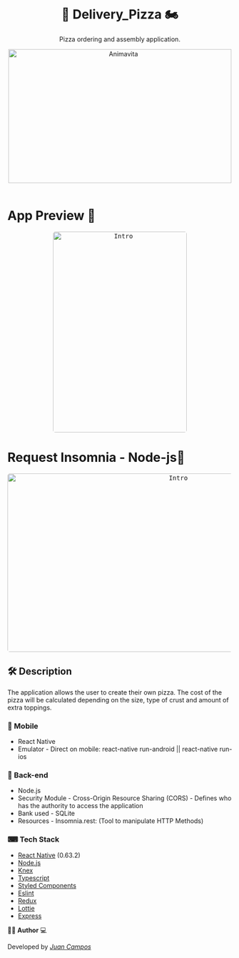 <h1 align="center">
  🍕 Delivery_Pizza 🏍
</h1>

<p align="center">Pizza ordering and assembly application.</p>

<p align="center">
  <img src="https://i.ibb.co/QDL02Kv/pizza-removebg-preview.png" alt="Animavita" height="300" width="500">
  <br>
  <br>
</p>


# App Preview 📱

<p align="center">
  <kbd>
    <img width="300" style="border-radius: 5px" height="450" src="https://media.giphy.com/media/eAGARwXoWvVIvWD7gl/giphy.gif" alt="Intro">
  </kbd>

</p>

# Request Insomnia - Node-js📱
<p align="center">
 <kbd>
    <img width="750" style="border-radius: 5px" height="400" src="https://media.giphy.com/media/pp2SIgEgKjtC8QPR9X/giphy.gif" alt="Intro">
  </kbd>
</p>

## 🛠 Description

The application allows the user to create their own pizza. The cost of the pizza will be calculated depending on the size, type of crust and amount of extra toppings.

### 📲 Mobile

* React Native
* Emulator - Direct on mobile: react-native run-android || react-native run-ios

### 🚧 Back-end

* Node.js
* Security Module - Cross-Origin Resource Sharing (CORS) - Defines who has the authority to access the application
* Bank used - SQLite
* Resources - Insomnia.rest: (Tool to manipulate HTTP Methods)

### ⌨ Tech Stack

-   [React Native](https://github.com/facebook/react-native) (0.63.2)
-   [Node.js](https://nodejs.org/en/)
-   [Knex](http://knexjs.org/)
-   [Typescript](https://www.typescriptlang.org/)
-   [Styled Components](https://www.styled-components.com/)
-   [Eslint](https://eslint.org/)
-   [Redux](https://github.com/reduxjs/react-redux)
-   [Lottie](https://github.com/react-native-community/lottie-react-native)
-   [Express](https://expressjs.com/pt-br/)

👨‍💻 **Author** 💻

Developed by [_Juan Campos_](https://www.linkedin.com/in/juancampos-ferreira/)

